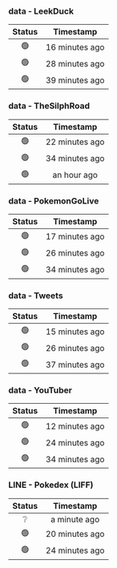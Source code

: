 ### data - LeekDuck
| Status | Timestamp |
|:------:|:---------:|
| 🟢 | 16 minutes ago |
| 🟢 | 28 minutes ago |
| 🟢 | 39 minutes ago |

### data - TheSilphRoad
| Status | Timestamp |
|:------:|:---------:|
| 🟢 | 22 minutes ago |
| 🟢 | 34 minutes ago |
| 🟢 | an hour ago |

### data - PokemonGoLive
| Status | Timestamp |
|:------:|:---------:|
| 🟢 | 17 minutes ago |
| 🟢 | 26 minutes ago |
| 🟢 | 34 minutes ago |

### data - Tweets
| Status | Timestamp |
|:------:|:---------:|
| 🟢 | 15 minutes ago |
| 🟢 | 26 minutes ago |
| 🟢 | 37 minutes ago |

### data - YouTuber
| Status | Timestamp |
|:------:|:---------:|
| 🟢 | 12 minutes ago |
| 🟢 | 24 minutes ago |
| 🟢 | 34 minutes ago |

### LINE - Pokedex (LIFF)
| Status | Timestamp |
|:------:|:---------:|
| ❔ | a minute ago |
| 🟢 | 20 minutes ago |
| 🟢 | 24 minutes ago |

